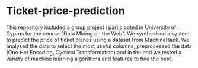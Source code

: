 # Ticket-price-prediction
This repository included a group project i participated in University of Cyprus for the course "Data Mining on the Web". We synthesised a system to predict the price of ticket planes using a dataset from MachineHack. We analysed the data to select the most useful columns, preprocessed the data (One Hot Encoding, Cyclical Transformation) and in the end we tested a variety of machine learning algorithms and features to find the best.
